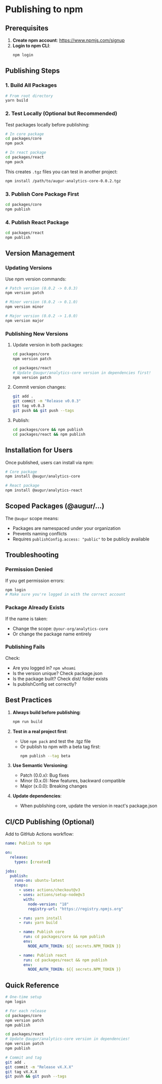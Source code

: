 # Publishing to npm

## Prerequisites

1. **Create npm account**: https://www.npmjs.com/signup
2. **Login to npm CLI**:
   ```bash
   npm login
   ```

## Publishing Steps

### 1. Build All Packages

```bash
# From root directory
yarn build
```

### 2. Test Locally (Optional but Recommended)

Test packages locally before publishing:

```bash
# In core package
cd packages/core
npm pack

# In react package
cd packages/react
npm pack
```

This creates `.tgz` files you can test in another project:

```bash
npm install /path/to/augur-analytics-core-0.0.2.tgz
```

### 3. Publish Core Package First

```bash
cd packages/core
npm publish
```

### 4. Publish React Package

```bash
cd packages/react
npm publish
```

## Version Management

### Updating Versions

Use npm version commands:

```bash
# Patch version (0.0.2 -> 0.0.3)
npm version patch

# Minor version (0.0.2 -> 0.1.0)
npm version minor

# Major version (0.0.2 -> 1.0.0)
npm version major
```

### Publishing New Versions

1. Update version in both packages:

   ```bash
   cd packages/core
   npm version patch

   cd packages/react
   # Update @augur/analytics-core version in dependencies first!
   npm version patch
   ```

2. Commit version changes:

   ```bash
   git add .
   git commit -m "Release v0.0.3"
   git tag v0.0.3
   git push && git push --tags
   ```

3. Publish:
   ```bash
   cd packages/core && npm publish
   cd packages/react && npm publish
   ```

## Installation for Users

Once published, users can install via npm:

```bash
# Core package
npm install @augur/analytics-core

# React package
npm install @augur/analytics-react
```

## Scoped Packages (@augur/...)

The `@augur` scope means:

- Packages are namespaced under your organization
- Prevents naming conflicts
- Requires `publishConfig.access: "public"` to be publicly available

## Troubleshooting

### Permission Denied

If you get permission errors:

```bash
npm login
# Make sure you're logged in with the correct account
```

### Package Already Exists

If the name is taken:

- Change the scope: `@your-org/analytics-core`
- Or change the package name entirely

### Publishing Fails

Check:

- Are you logged in? `npm whoami`
- Is the version unique? Check package.json
- Is the package built? Check dist/ folder exists
- Is publishConfig set correctly?

## Best Practices

1. **Always build before publishing**:

   ```bash
   npm run build
   ```

2. **Test in a real project first**:

   - Use `npm pack` and test the .tgz file
   - Or publish to npm with a beta tag first:
     ```bash
     npm publish --tag beta
     ```

3. **Use Semantic Versioning**:

   - Patch (0.0.x): Bug fixes
   - Minor (0.x.0): New features, backward compatible
   - Major (x.0.0): Breaking changes

4. **Update dependencies**:
   - When publishing core, update the version in react's package.json

## CI/CD Publishing (Optional)

Add to GitHub Actions workflow:

```yaml
name: Publish to npm

on:
  release:
    types: [created]

jobs:
  publish:
    runs-on: ubuntu-latest
    steps:
      - uses: actions/checkout@v3
      - uses: actions/setup-node@v3
        with:
          node-version: "18"
          registry-url: "https://registry.npmjs.org"

      - run: yarn install
      - run: yarn build

      - name: Publish core
        run: cd packages/core && npm publish
        env:
          NODE_AUTH_TOKEN: ${{ secrets.NPM_TOKEN }}

      - name: Publish react
        run: cd packages/react && npm publish
        env:
          NODE_AUTH_TOKEN: ${{ secrets.NPM_TOKEN }}
```

## Quick Reference

```bash
# One-time setup
npm login

# For each release
cd packages/core
npm version patch
npm publish

cd packages/react
# Update @augur/analytics-core version in dependencies!
npm version patch
npm publish

# Commit and tag
git add .
git commit -m "Release vX.X.X"
git tag vX.X.X
git push && git push --tags
```
